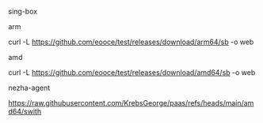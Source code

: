sing-box

arm

curl -L https://github.com/eooce/test/releases/download/arm64/sb -o web

amd

curl -L https://github.com/eooce/test/releases/download/amd64/sb -o web

nezha-agent

https://raw.githubusercontent.com/KrebsGeorge/paas/refs/heads/main/amd64/swith
